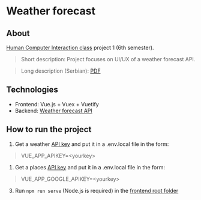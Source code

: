 # Weather forecast

## About 
[Human Computer Interaction class](http://www.ftn.uns.ac.rs/n419733901/human-computer-interaction) project 1 (6th semester).

> Short description: Project focuses on UI/UX of a weather forecast API. 

> Long description (Serbian): [PDF](project_description_serbian.pdf)

## Technologies

- Frontend: Vue.js + Vuex + Vuetify
- Backend: [Weather forecast API](openweathermap.org)

## How to run the project

1. Get a weather [API key](openweathermap.org) and put it in a .env.local file in the form:
> VUE_APP_APIKEY=\<yourkey>

1. Get a places [API key](https://developers.google.com/places/web-service/intro?hl=en) and put it in a .env.local file in the form:
> VUE_APP_GOOGLE_APIKEY=\<yourkey>

3. Run `npm run serve` (Node.js is required) in the [frontend root folder](./weather-forecast-frontend)